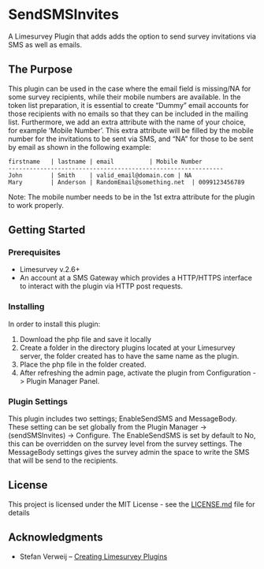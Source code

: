 # SendSMSInvites
A Limesurvey Plugin that adds adds the option to send survey invitations via SMS as well as emails.

## The Purpose

This plugin can be used in the case where the email field is missing/NA for some survey recipients, while their mobile numbers are available. In the token list preparation, it is essential to create “Dummy” email accounts for those recipients with no emails so that they can be included in the mailing list. Furthermore, we add an extra attribute with the name of your choice, for example ‘Mobile Number’. This extra attribute will be filled by the mobile number for the invitations to be sent via SMS, and “NA” for those to be sent by email as shown in the following example:

```
firstname	| lastname | email			| Mobile Number
-------------------------------------------------------------
John 		| Smith	   | valid_email@domain.com	| NA
Mary		| Anderson | RandomEmail@something.net	| 0099123456789

```

Note: The mobile number needs to be in the 1st extra attribute for the plugin to work properly.

## Getting Started

### Prerequisites

* Limesurvey v.2.6+
* An account at a SMS Gateway which provides a HTTP/HTTPS interface to interact with the plugin via HTTP post requests. 

### Installing

In order to install this plugin:
1.	Download the php file and save it locally
2.	Create a folder in the directory plugins located at your Limesurvey server, the folder created has to have the same name as the plugin.
3.	Place the php file in the folder created.
4.	After refreshing the admin page, activate the plugin from Configuration -> Plugin Manager Panel.

### Plugin Settings

This plugin includes two settings; EnableSendSMS and MessageBody. These setting can be set globally from the Plugin Manager -> (sendSMSInvites) -> Configure. The EnableSendSMS is set by default to No, this can be overridden on the survey level from the survey settings. The MessageBody settings gives the survey admin the space to write the SMS that will be send to the recipients. 

## License

This project is licensed under the MIT License - see the [LICENSE.md](LICENSE.md) file for details

## Acknowledgments

* Stefan Verweij – [Creating Limesurvey Plugins](https://medium.com/@evently/creating-limesurvey-plugins-adcdf8d7e334)
